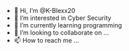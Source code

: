 - 👋 Hi, I’m @K-Blexx20
- 👀 I’m interested in Cyber Security
- 🌱 I’m currently learning programming
- 💞️ I’m looking to collaborate on ...
- 📫 How to reach me ...

<!---
K-Blexx20/K-Blexx20 is a ✨ special ✨ repository because its `README.md` (this file) appears on your GitHub profile.
You can click the Preview link to take a look at your changes.
--->
